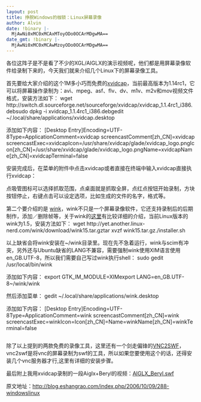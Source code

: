 ```yaml
---
layout: post
title: 挣脱Windows的枷锁：Linux屏幕录像
author: Alvin
date: !binary |-
  MjAwNi0xMC0xMCAxMToyODo0OCArMDgwMA==
date_gmt: !binary |-
  MjAwNi0xMC0xMCAwMzoyODo0OCArMDgwMA==
---
```

<div class="post-content">
<p class="zh_p">各位这阵子是不是看了不少的XGL/AIGLX的演示视频呢，他们都是用屏幕录像软件给录制下来的，今天我们就来介绍几个Linux下的屏幕录像工具。
<p class="zh_p">首先要给大家介绍的这个1M多小巧而免费的<a target="_blank" hreflang="en" href="http://xvidcap.sourceforge.net/">xvidcap</a>，当前最高版本为1.14rc1，它可以将屏幕操作录制为：avi、mpeg、asf、flv、dv、m1v、m2v和mov视频文件格式，安装方法如下：
 wget http://switch.dl.sourceforge.net/sourceforge/xvidcap/xvidcap_1.1.4rc1_i386.debsudo dpkg -i xvidcap_1.1.4rc1_i386.debgedit ~/.local/share/applications/xvidcap.desktop
 
<p class="zh_p">添加如下内容：
 [Desktop Entry]Encoding=UTF-8Type=ApplicationComment=xvidcap screencastComment[zh_CN]=xvidcap screencastExec=xvidcapIcon=/usr/share/xvidcap/glade/xvidcap_logo.pngIcon[zh_CN]=/usr/share/xvidcap/glade/xvidcap_logo.pngName=xvidcapName[zh_CN]=xvidcapTerminal=false
 
<p class="zh_p">安装完成后，在菜单的附件中点击xvidcap或者直接在终端中输入xvidcap直接执行xvidcap：
<img alt="" src="http://blog.eshangrao.com/images/linux/xvidcap.jpg" />
<p class="zh_p">点吸管图标可以选择抓取范围，点桌面就是抓取全屏，点红点按钮开始录制，方块按钮停止，右键点击可以设定选项，比如生成的文件的名字，格式等。
<p class="zh_p">第二个要介绍的是 <a target="_blank" hreflang="en" href="http://www.debugmode.com/wink/">wink</a>，wink不只是一个屏幕录像软件，它还支持录制后的后期制作，添加／删除帧等，关于wink的<a target="_blank" hreflang="en" href="http://linuxtoy.org/archives/wink.html">这里</a>有比较详细的介绍，当前Linux版本的wink为1.5，安装方法如下：
 wget http://yet.another.linux-nerd.com/wink/download/wink15.tar.gztar xvzf wink15.tar.gz./installer.sh
 
<p class="zh_p">以上缺省会将wink安装在~/wink目录里。现在先不急着运行，wink与scim有冲突，另外还与Ubuntu缺省的LANG不兼容，需要强制wink使用XIM语言使用en_GB.UTF-8，所以我们需要自己写过wink执行shell：
 sudo gedit /usr/local/bin/wink
 
<p class="zh_p">添加如下内容：
 export GTK_IM_MODULE=XIMexport LANG=en_GB.UTF-8~/wink/wink
 
<p class="zh_p">然后添加菜单：
 gedit ~/.local/share/applications/wink.desktop
 
<p class="zh_p">添加如下内容：
 [Desktop Entry]Encoding=UTF-8Type=ApplicationComment=wink screencastComment[zh_CN]=wink screencastExec=winkIcon=Icon[zh_CN]=Name=winkName[zh_CN]=winkTerminal=false
 
<p class="zh_p"><img alt="" src="http://blog.eshangrao.com/images/linux/wink.jpg" />
<p class="zh_p">除了以上提到的两款免费的录像工具，这里还有一个剑走偏锋的<a target="_blank" hreflang="en" href="http://sourceforge.net/projects/vnc2swf/">VNC2SWF</a>，vnc2swf是将vnc的屏幕录制为swf的工具，所以如果您要使用这个的话，还得安装几个vnc服务器才行,这里有详细的安装步骤。
<p class="zh_p">最后附上我用xvidcap录制的一段Aiglx+Beryl的视频：<a target="_blank" href="http://labs.eshangrao.com/files/AIGLX_Beryl.swf">AIGLX_Beryl.swf</a>
<p class="zh_p">原文地址：<a href="http://blog.eshangrao.com/index.php/2006/10/09/288-windowslinux">http://blog.eshangrao.com/index.php/2006/10/09/288-windowslinux</a></div>
